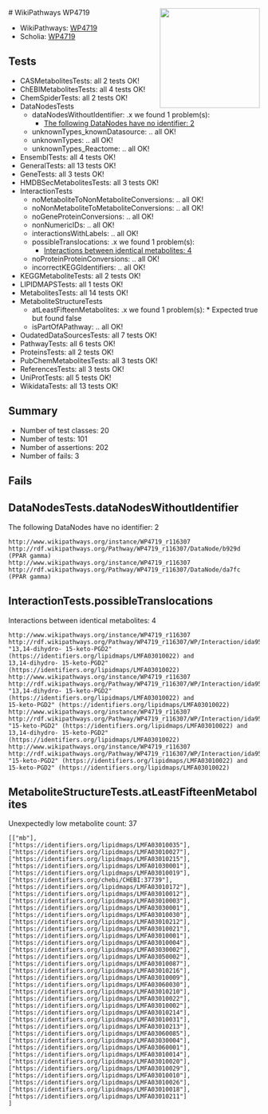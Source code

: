 <img style="float: right; width: 200px" src="https://upload.wikimedia.org/wikipedia/commons/thumb/8/83/Wplogo_with_text_500.png/640px-Wplogo_with_text_500.png" />
# WikiPathways WP4719

* WikiPathways: [WP4719](https://new.wikipathways.org/pathways/WP4719)
* Scholia: [WP4719](https://scholia.toolforge.org/wikipathways/WP4719)
## Tests
* CASMetabolitesTests: all 2 tests OK!
* ChEBIMetabolitesTests: all 4 tests OK!
* ChemSpiderTests: all 2 tests OK!
* DataNodesTests
    * dataNodesWithoutIdentifier: .x we found 1 problem(s):
        * [The following DataNodes have no identifier: 2](#d2d32fa1)
    * unknownTypes_knownDatasource: .. all OK!
    * unknownTypes: .. all OK!
    * unknownTypes_Reactome: .. all OK!
* EnsemblTests: all 4 tests OK!
* GeneralTests: all 13 tests OK!
* GeneTests: all 3 tests OK!
* HMDBSecMetabolitesTests: all 3 tests OK!
* InteractionTests
    * noMetaboliteToNonMetaboliteConversions: .. all OK!
    * noNonMetaboliteToMetaboliteConversions: .. all OK!
    * noGeneProteinConversions: .. all OK!
    * nonNumericIDs: .. all OK!
    * interactionsWithLabels: .. all OK!
    * possibleTranslocations: .x we found 1 problem(s):
        * [Interactions between identical metabolites: 4](#d59038c7)
    * noProteinProteinConversions: .. all OK!
    * incorrectKEGGIdentifiers: .. all OK!
* KEGGMetaboliteTests: all 2 tests OK!
* LIPIDMAPSTests: all 1 tests OK!
* MetabolitesTests: all 14 tests OK!
* MetaboliteStructureTests
    * atLeastFifteenMetabolites: .x we found 1 problem(s):
            * Expected true but found false
    * isPartOfAPathway: .. all OK!
* OudatedDataSourcesTests: all 7 tests OK!
* PathwayTests: all 6 tests OK!
* ProteinsTests: all 2 tests OK!
* PubChemMetabolitesTests: all 3 tests OK!
* ReferencesTests: all 3 tests OK!
* UniProtTests: all 5 tests OK!
* WikidataTests: all 13 tests OK!


## Summary

* Number of test classes: 20
* Number of tests: 101
* Number of assertions: 202
* Number of fails: 3

## Fails

<a name="d2d32fa1" />

## DataNodesTests.dataNodesWithoutIdentifier

The following DataNodes have no identifier: 2
```
http://www.wikipathways.org/instance/WP4719_r116307 http://rdf.wikipathways.org/Pathway/WP4719_r116307/DataNode/b929d (PPAR gamma)
http://www.wikipathways.org/instance/WP4719_r116307 http://rdf.wikipathways.org/Pathway/WP4719_r116307/DataNode/da7fc (PPAR gamma)
```

<a name="d59038c7" />

## InteractionTests.possibleTranslocations

Interactions between identical metabolites: 4
```
http://www.wikipathways.org/instance/WP4719_r116307 http://rdf.wikipathways.org/Pathway/WP4719_r116307/WP/Interaction/ida9533e87 "13,14-dihydro- 15-keto-PGD2" (https://identifiers.org/lipidmaps/LMFA03010022) and 
13,14-dihydro- 15-keto-PGD2" (https://identifiers.org/lipidmaps/LMFA03010022)
http://www.wikipathways.org/instance/WP4719_r116307 http://rdf.wikipathways.org/Pathway/WP4719_r116307/WP/Interaction/ida9533e87 "13,14-dihydro- 15-keto-PGD2" (https://identifiers.org/lipidmaps/LMFA03010022) and 
15-keto-PGD2" (https://identifiers.org/lipidmaps/LMFA03010022)
http://www.wikipathways.org/instance/WP4719_r116307 http://rdf.wikipathways.org/Pathway/WP4719_r116307/WP/Interaction/ida9533e87 "15-keto-PGD2" (https://identifiers.org/lipidmaps/LMFA03010022) and 
13,14-dihydro- 15-keto-PGD2" (https://identifiers.org/lipidmaps/LMFA03010022)
http://www.wikipathways.org/instance/WP4719_r116307 http://rdf.wikipathways.org/Pathway/WP4719_r116307/WP/Interaction/ida9533e87 "15-keto-PGD2" (https://identifiers.org/lipidmaps/LMFA03010022) and 
15-keto-PGD2" (https://identifiers.org/lipidmaps/LMFA03010022)
```

<a name="3b0f9bc1" />

## MetaboliteStructureTests.atLeastFifteenMetabolites

Unexpectedly low metabolite count: 37

```
[["mb"],
["https://identifiers.org/lipidmaps/LMFA03010035"],
["https://identifiers.org/lipidmaps/LMFA03010027"],
["https://identifiers.org/lipidmaps/LMFA03010215"],
["https://identifiers.org/lipidmaps/LMFA01030001"],
["https://identifiers.org/lipidmaps/LMFA03010019"],
["https://identifiers.org/chebi/CHEBI:37739"],
["https://identifiers.org/lipidmaps/LMFA03010172"],
["https://identifiers.org/lipidmaps/LMFA03010012"],
["https://identifiers.org/lipidmaps/LMFA03010003"],
["https://identifiers.org/lipidmaps/LMFA03030001"],
["https://identifiers.org/lipidmaps/LMFA03010030"],
["https://identifiers.org/lipidmaps/LMFA03010212"],
["https://identifiers.org/lipidmaps/LMFA03010021"],
["https://identifiers.org/lipidmaps/LMFA03010001"],
["https://identifiers.org/lipidmaps/LMFA03010004"],
["https://identifiers.org/lipidmaps/LMFA03030002"],
["https://identifiers.org/lipidmaps/LMFA03050002"],
["https://identifiers.org/lipidmaps/LMFA03010087"],
["https://identifiers.org/lipidmaps/LMFA03010216"],
["https://identifiers.org/lipidmaps/LMFA03010009"],
["https://identifiers.org/lipidmaps/LMFA03060030"],
["https://identifiers.org/lipidmaps/LMFA03010210"],
["https://identifiers.org/lipidmaps/LMFA03010022"],
["https://identifiers.org/lipidmaps/LMFA03010002"],
["https://identifiers.org/lipidmaps/LMFA03010214"],
["https://identifiers.org/lipidmaps/LMFA03010031"],
["https://identifiers.org/lipidmaps/LMFA03010213"],
["https://identifiers.org/lipidmaps/LMFA03060085"],
["https://identifiers.org/lipidmaps/LMFA03030004"],
["https://identifiers.org/lipidmaps/LMFA03060001"],
["https://identifiers.org/lipidmaps/LMFA03010014"],
["https://identifiers.org/lipidmaps/LMFA03010020"],
["https://identifiers.org/lipidmaps/LMFA03010029"],
["https://identifiers.org/lipidmaps/LMFA03010010"],
["https://identifiers.org/lipidmaps/LMFA03010026"],
["https://identifiers.org/lipidmaps/LMFA03010018"],
["https://identifiers.org/lipidmaps/LMFA03010211"]
]
```

